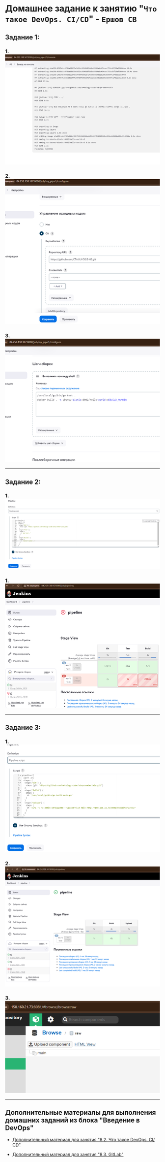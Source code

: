# Домашнее задание к занятию "`Что такое DevOps. СI/СD`" - `Ершов СВ`

## Задание 1:
### 1. ![Скриншот 1](https://github.com/CTAJIUH58/8-02/blob/main/Task_1-1.png)

### 2. ![Скриншот 2](https://github.com/CTAJIUH58/8-02/blob/main/Task_1-2.png)

### 3. ![Скриншот 3](https://github.com/CTAJIUH58/8-02/blob/main/Task_1-3.png)

------------------------------------------------------------------------------
## Задание 2:
### 1. ![Скриншот 1](https://github.com/CTAJIUH58/8-02/blob/main/Task_2-1.png)

### 1. ![Скриншот 2](https://github.com/CTAJIUH58/8-02/blob/main/Task_2-2.png)
------------------------------------------------------------------------------
## Задание 3:
### 1. ![Скриншот 1](https://github.com/CTAJIUH58/8-02/blob/main/Task_3-1.png)

### 2. ![Скриншот 2](https://github.com/CTAJIUH58/8-02/blob/main/Task_3-2.png)

### 3. ![Скриншот 3](https://github.com/CTAJIUH58/8-02/blob/main/Task_3-3.png)
------------------------------------------------------------------------------

## Дополнительные материалы для выполнения домашних заданий из блока "Введение в DevOps"


- [Дополнительный материал для занятия "8.2. Что такое DevOps. СI/СD"](CICD/8.2-hw.md)

- [Дополнительный материал для занятия "8.3. GitLab"](https://github.com/netology-code/sdvps-materials/tree/main/gitlab)

